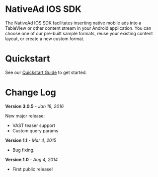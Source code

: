 
NativeAd IOS SDK
===========
The  NativeAd IOS SDK facilitates inserting native mobile ads into a TableView or other content stream in your Android application. You can choose one of our pre-built sample formats, reuse your existing content layout, or create a new custom format.

Quickstart
===========
See our [Quickstart Guide](https://native.atlassian.net/wiki/display/NMS/Integrate+with+IOS) to get started.

Change Log
===========
**Version 3.0.5** - *Jan 18, 2016*

New major release:
- VAST teaser support
- Custom query params

**Version 1.1** - *Mar 4, 2015*
* Bug fixing.

**Version 1.0** - *Aug 4, 2014*
* First public release!

